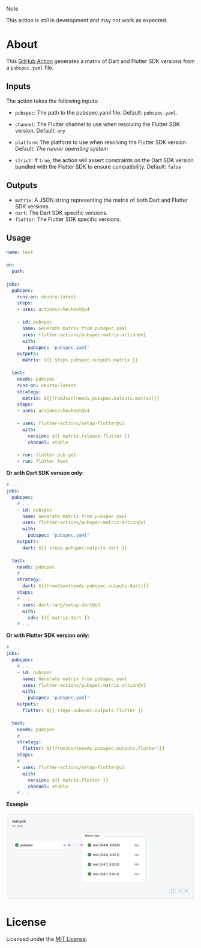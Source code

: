 [GitHub Action]: https://github.com/flutter-actions/setup-flutter
[MIT License]: https://github.com/flutter-actions/setup-flutter/blob/main/LICENSE

> [!NOTE]
> This action is still in development and may not work as expected.

# About
This [GitHub Action] generates a matrix of Dart and Flutter SDK versions from a `pubspec.yaml` file.

## Inputs

The action takes the following inputs:
  * `pubspec`: The path to the pubspec.yaml file. Default: `pubspec.yaml`.

  * `channel`: The Flutter channel to use when resolving the Flutter SDK version. Default: `any`

  * `platform`: The platform to use when resolving the Flutter SDK version. Default: *The runner operating system*

  * `strict`: If `true`, the action will assert constraints on the Dart SDK version bundled with the Flutter SDK to ensure compatibility. Default: `false`

## Outputs

- `matrix`: A JSON string representing the matrix of both Dart and Flutter SDK versions.
- `dart`: The Dart SDK specific versions.
- `flutter`: The Flutter SDK specific versions.

## Usage

```yaml
name: test

on:
  push:

jobs:
  pubspec:
    runs-on: ubuntu-latest
    steps:
    - uses: actions/checkout@v4

    - id: pubspec
      name: Generate matrix from pubspec.yaml
      uses: flutter-actions/pubspec-matrix-action@v1
      with:
        pubspec: 'pubspec.yaml'
    outputs:
      matrix: ${{ steps.pubspec.outputs.matrix }}

  test:
    needs: pubspec
    runs-on: ubuntu-latest
    strategy:
      matrix: ${{fromJson(needs.pubspec.outputs.matrix)}}
    steps:
    - uses: actions/checkout@v4

    - uses: flutter-actions/setup-flutter@v2
      with:
        version: ${{ matrix.release.flutter }}
        channel: stable

    - run: flutter pub get
    - run: flutter test
```

**Or with Dart SDK version only:**

```yaml
# ...
jobs:
  pubspec:
    # ...
    - id: pubspec
      name: Generate matrix from pubspec.yaml
      uses: flutter-actions/pubspec-matrix-action@v1
      with:
        pubspec: 'pubspec.yaml'
    outputs:
      dart: ${{ steps.pubspec.outputs.dart }}

  test:
    needs: pubspec
    # ...
    strategy:
      dart: ${{fromJson(needs.pubspec.outputs.dart)}}
    steps:
    # ...
    - uses: dart-lang/setup-dart@v1
      with:
        sdk: ${{ matrix.dart }}
    # ...
```

**Or with Flutter SDK version only:**

```yaml
# ...
jobs:
  pubspec:
    # ...
    - id: pubspec
      name: Generate matrix from pubspec.yaml
      uses: flutter-actions/pubspec-matrix-action@v1
      with:
        pubspec: 'pubspec.yaml'
    outputs:
      flutter: ${{ steps.pubspec.outputs.flutter }}

  test:
    needs: pubspec
    # ...
    strategy:
      flutter: ${{fromJson(needs.pubspec.outputs.flutter)}}
    steps:
    # ...
    - uses: flutter-actions/setup-flutter@v2
      with:
        version: ${{ matrix.flutter }}
        channel: stable
    # ...
```

**Example**

<picture>
    <source srcset=".github/assets/screenshot-dark.png"  media="(prefers-color-scheme: dark)">
    <img src=".github/assets/screenshot-light.png">
</picture>

# License

Licensed under the [MIT License].
